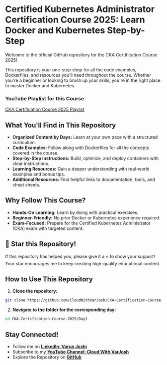 # Certified Kubernetes Administrator Certification Course 2025: Learn Docker and Kubernetes Step-by-Step

Welcome to the official GitHub repository for the CKA Certification Course 2025!

This repository is your one-stop shop for all the code examples, Dockerfiles, and resources you'll need throughout the course. Whether you're a beginner or looking to brush up your skills, you're in the right place to master Docker and Kubernetes.

### YouTube Playlist for this Course  
[CKA Certification Course 2025 Playlist](https://www.youtube.com/playlist?list=PLmPit9IIdzwRjqD-l_sZBDdPlcSfKqpAt)

## What You'll Find in This Repository

* **Organized Content by Days:** Learn at your own pace with a structured curriculum.
* **Code Examples:** Follow along with Dockerfiles for all the concepts covered in the course.
* **Step-by-Step Instructions:** Build, optimize, and deploy containers with clear instructions.
* **Learning Resources:** Gain a deeper understanding with real-world examples and bonus tips.
* **Additional Resources:** Find helpful links to documentation, tools, and cheat sheets.

## Why Follow This Course?

* **Hands-On Learning:** Learn by doing with practical exercises.
* **Beginner-Friendly:** No prior Docker or Kubernetes experience required.
* **Exam-Focused:** Prepare for the Certified Kubernetes Administrator (CKA) exam with targeted content.

## 🌟 Star this Repository!

If this repository has helped you, please give it a ⭐ to show your support! Your star encourages me to keep creating high-quality educational content.

## How to Use This Repository

1. **Clone the repository:**

```bash
git clone https://github.com/CloudWithVarJosh/CKA-Certification-Course-2025.git
```
2. **Navigate to the folder for the corresponding day:**

```bash
cd CKA-Certification-Course-2025/Day1
```
##  Stay Connected!  

- Follow me on **[LinkedIn: Varun Joshi](https://www.linkedin.com/in/varun-joshi-2b516752/)**  
- Subscribe to my **[YouTube Channel: Cloud With VarJosh](https://www.youtube.com/@CloudWithVarJosh04)**  
- Explore the Repository on **[GitHub](https://github.com/CloudWithVarJosh/CKA-Certification-Course-2025)**  